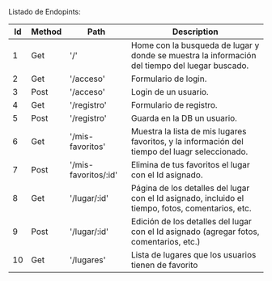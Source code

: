 Listado de Endopints:

|Id|Method|Path|Description|
|---|---|---|---|
|1|Get|'/'|Home con la busqueda de lugar y donde se muestra la información del tiempo del luegar buscado.|
|2|Get|'/acceso'|Formulario de login.|
|3|Post|'/acceso'|Login de un usuario.|
|4|Get|'/registro'|Formulario de registro.|
|5|Post|'/registro'|Guarda en la DB un usuario.|
|6|Get|'/mis-favoritos'|Muestra la lista de mis lugares favoritos, y la información del tiempo del luagr seleccionado.|
|7|Post|'/mis-favoritos/:id'|Elimina de tus favoritos el lugar con el Id asignado.|
|8|Get|'/lugar/:id'|Página de los detalles del lugar con el Id asignado, incluido el tiempo, fotos, comentarios, etc.|
|9|Post|'/lugar/:id'|Edición de los detalles del lugar con el Id asignado (agregar fotos, comentarios, etc.)|
|10|Get|'/lugares'|Lista de lugares que los usuarios tienen de favorito|